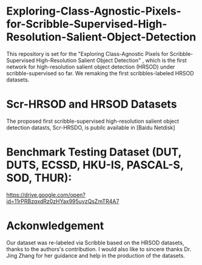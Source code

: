 # Exploring-Class-Agnostic-Pixels-for-Scribble-Supervised-High-Resolution-Salient-Object-Detection


  This repository is set for the "Exploring Class-Agnostic Pixels for Scribble-Supervised High-Resolution Salient Object Detection" , which is the first network for high-resolution salient object detection (HRSOD) under scribble-supervised so far. We remaking the first scribbles-labeled HRSOD datasets.
  
Scr-HRSOD and HRSOD Datasets
====

  The proposed first scribble-supervised high-resolution salient object detection datasts, Scr-HRSDO, is pubilc available in [Baidu Netdisk]
  
Benchmark Testing Dataset (DUT, DUTS, ECSSD, HKU-IS, PASCAL-S, SOD, THUR):
========
https://drive.google.com/open?id=11rPRBzqxdRz0zHYax995uvzQsZmTR4A7

Ackonwledgement
=======
Our dataset was re-labeled via Scribble based on the HRSOD datasets, thanks to the authors's contribution. I would also like to sincere thanks Dr. Jing Zhang for her guidance and help in the production of the datasets.
